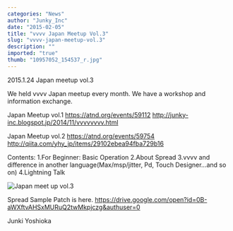 ```yaml
---
categories: "News"
author: "Junky_Inc"
date: "2015-02-05"
title: "vvvv Japan Meetup Vol.3"
slug: "vvvv-japan-meetup-vol.3"
description: ""
imported: "true"
thumb: "10957052_154537_r.jpg"
---
```



2015.1.24  Japan meetup vol.3

We held vvvv Japan meetup every month.
We have a workshop and information exchange.


Japan Meetup vol.1
<https://atnd.org/events/59112>
<http://junky-inc.blogspot.jp/2014/11/vvvvvvvv.html>

Japan Meetup vol.2
<https://atnd.org/events/59754>
<http://qiita.com/yhy_jp/items/29102ebea94fba729b16>


Contents:
1.For Beginner: Basic Operation
2.About Spread
3.vvvv and difference in another language(Max/msp/jitter, Pd, Touch Designer...and so on)
4.Lightning Talk

![Japan meet up vol.3](10957052_154537_r.jpg) 

Spread Sample Patch is here.
<https://drive.google.com/open?id=0B-aWXftvAHSxMURuQ2twMkpjczg&authuser=0>


Junki Yoshioka